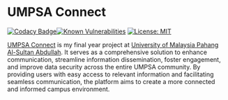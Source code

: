 # UMPSA Connect

[![Codacy Badge](https://app.codacy.com/project/badge/Grade/9d8ccda3c34247fd8c6629c9cf5eed33)](https://app.codacy.com/gh/zhaolinlau/UMPSA-Connect/dashboard?utm_source=gh&utm_medium=referral&utm_content=&utm_campaign=Badge_grade)[![Known Vulnerabilities](https://snyk.io/test/github/zhaolinlau/UMPSA-Connect/badge.svg)](https://snyk.io/test/github/zhaolinlau/UMPSA-Connect) [![License: MIT](https://img.shields.io/badge/License-MIT-yellow.svg)](https://opensource.org/licenses/MIT)

[UMPSA Connect](https://umpsa-connect.vercel.app/) is my final year project at [University of Malaysia Pahang Al-Sultan Abdullah](https://www.umpsa.edu.my/en). It serves as a comprehensive solution to enhance communication, streamline information dissemination, foster engagement, and improve data security across the entire UMPSA community. By providing users with easy access to relevant information and facilitating seamless communication, the platform aims to create a more connected and informed campus environment.
